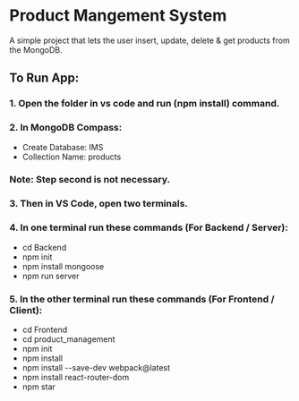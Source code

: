# Product Mangement System

A simple project that lets the user insert, update, delete & get products from the MongoDB.

## To Run App:

### 1. Open the folder in vs code and run (npm install) command.
   
### 2. In MongoDB Compass:
   - Create Database: IMS
   - Collection Name: products
### Note: Step second is not necessary.

### 3. Then in VS Code, open two terminals.
   

### 4. In one terminal run these commands (For Backend / Server):
   - cd Backend
   - npm init
   - npm install mongoose
   - npm run server

### 5. In the other terminal run these commands (For Frontend / Client):
   - cd Frontend
   - cd product_management
   - npm init
   - npm install
   - npm install --save-dev webpack@latest
   - npm install react-router-dom
   - npm star


